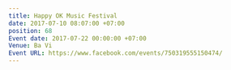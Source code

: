 ```yaml
---
title: Happy OK Music Festival
date: 2017-07-10 08:07:00 +07:00
position: 68
Event date: 2017-07-22 00:00:00 +07:00
Venue: Ba Vi
Event URL: https://www.facebook.com/events/750319555150474/
---
```


